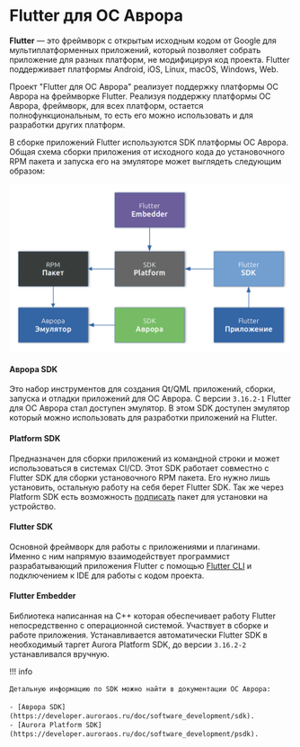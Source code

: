 #  Flutter для ОС Аврора

**Flutter** — это фреймворк с открытым исходным кодом от Google для мультиплатформенных приложений,
который позволяет собрать приложение для разных платформ, не модифицируя код проекта.
Flutter поддерживает платформы Android, iOS, Linux, macOS, Windows, Web.

Проект "Flutter для ОС Аврора" реализует поддержку платформы ОС Аврора на фреймворке Flutter.
Реализуя поддержку платформы ОС Аврора, фреймворк, для всех платформ, остается полнофункциональным,
то есть его можно использовать и для разработки других платформ.

В сборке приложений Flutter используются SDK платформы ОС Аврора.
Общая схема сборки приложения от исходного кода до установочного RPM пакета и запуска его на эмуляторе может выглядеть следующим образом:

![picture](../assets/images/structure/build.png)

#### Аврора SDK

Это набор инструментов для создания Qt/QML приложений, сборки, запуска и отладки приложений для ОС Аврора.
С версии `3.16.2-1` Flutter для ОС Аврора стал доступен эмулятор.
В этом SDK доступен эмулятор который можно использовать для разработки приложений на Flutter.

#### Platform SDK

Предназначен для сборки приложений из командной строки и может использоваться в системах CI/CD.
Этот SDK работает совместно с Flutter SDK для сборки установочного RPM пакета.
Его нужно лишь установить, остальную работу на себя берет Flutter SDK.
Так же через Platform SDK есть возможность [подписать](https://developer.auroraos.ru/doc/software_development/guides/package_signing)
пакет для установки на устройство.

#### Flutter SDK

Основной фреймворк для работы с приложениями и плагинами.
Именно с ним напрямую взаимодействует программист разрабатывающий приложения Flutter c помощью
[Flutter CLI](https://docs.flutter.dev/reference/flutter-cli)
и подключением к IDE для работы с кодом проекта.

#### Flutter Embedder

Библиотека написанная на С++ которая обеспечивает работу Flutter непосредственно с операционной системой.
Участвует в сборке и работе приложения.
Устанавливается автоматически Flutter SDK в необходимый таргет Aurora Platform SDK,
до версии `3.16.2-2` устанавливался вручную.

!!! info

    Детальную информацию по SDK можно найти в документации ОС Аврора:

    - [Аврора SDK](https://developer.auroraos.ru/doc/software_development/sdk).
    - [Aurora Platform SDK](https://developer.auroraos.ru/doc/software_development/psdk).
